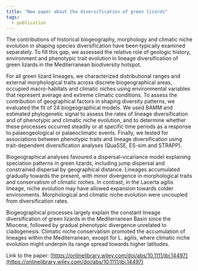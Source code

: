 ```yaml
---
title: "New paper about the diversification of green lizards"
tags:
  - publication
---
```


The contributions of historical biogeography, morphology and climatic niche evolution in shaping species diversification have been typically examined separately. To fill this gap, we assessed the relative role of geologic history, environment and phenotypic trait evolution in lineage diversification of green lizards in the Mediterranean biodiversity hotspot.

For all green lizard lineages, we characterized distributional ranges and external morphological traits across discrete biogeographical areas, occupied macro-habitats and climatic niches using environmental variables that represent average and extreme climatic conditions. To assess the contribution of geographical factors in shaping diversity patterns, we evaluated the fit of 24 biogeographical models. We used BAMM and estimated phylogenetic signal to assess the rates of lineage diversification and of phenotypic and climatic niche evolution, and to determine whether these processes occurred steadily or at specific time periods as a response to palaeogeological or palaeoclimatic events. Finally, we tested for associations between phenotypic traits and lineage diversification using trait-dependent diversification analyses (QuaSSE, ES-sim and STRAPP).

Biogeographical analyses favoured a dispersal–vicariance model explaining speciation patterns in green lizards, including jump dispersal and constrained dispersal by geographical distance. Lineages accumulated gradually towards the present, with minor divergence in morphological traits and conservatism of climatic niches. In contrast, in the Lacerta agilis lineage, niche evolution may have allowed expansion towards colder environments. Morphological and climatic niche evolution were uncoupled from diversification rates.

Biogeographical processes largely explain the constant lineage diversification of green lizards in the Mediterranean Basin since the Miocene, followed by gradual phenotypic divergence unrelated to cladogenesis. Climatic niche conservatism promoted the accumulation of lineages within the Mediterranean, except for L. agilis, where climatic niche evolution might underpin its range spread towards higher latitudes.

Link to the paper: [https://onlinelibrary.wiley.com/doi/abs/10.1111/jbi.14497](https://onlinelibrary.wiley.com/doi/abs/10.1111/jbi.14497)
